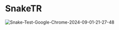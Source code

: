 # SnakeTR

![Snake-Test-Google-Chrome-2024-09-01-21-27-48](https://github.com/user-attachments/assets/4875050b-3312-4d1e-bec2-4de703abef8a)

